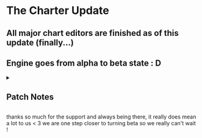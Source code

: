 # The Charter Update
## All major chart editors are finished as of this update (finally...)
## Engine goes from alpha to beta state : D

<details>
  <summary><h2>Patch Notes</h2></summary>

- CHARTER FEATURES
	- BIG BOY FEATURES
		- Ability to add Note Types in the charter
		- In-engine Difficulty Creation is now implemented
		- Snaps for notes/events in the charter
		- Multiple Vocals Support (per strumline)
		- Playback speed in the charter
		- New SEXY editor assets by paige and nex!!!! (and lunar, does 16x16 even count??? 😭)
		- NEW EVENTS (Camera events, play animation, scroll speed change)
		- Events window is now scrollable (more events, more room)
		- Custom Properties in Meta AND Character (Editable in Charter and Character Editor :D) (accessible with SONG.meta.customValues.[property] and [character].extras.[property])
	- SMALLER BUT STILL COOL
		- Multiple Icons now show up on strumlines with multiple characters in the charter
		- Note hoverer to show where your note is going to be placed
		- Editor UI got some slight reworks (top bar/elements)
		- Event files can be packed together into one (image/script/json all in a .pack file)
		- Optimized notes in the charter (Faster loading, can handle a billion now so cool neeo!!)
		- Editor Song pos now stays the same even after playtesting
		- Other smaller stuff i forgot 😭
	- BUG FIXES:
		- COPY PASTED EVENTS NOW WON'T BREAK!!!
		- Song position line no longer jitters
		- UNDOs are more stable now
		- Drags work much better
		- Freezes fixed (deleting strumlines)
- ENGINE FEATURES
	- BIG BOY FEATURES
		- Position custom characters in the stage xml using char="" attribute
		- Aseprite sprites support (for characters and many more)
		- Edit Draw calls directly from the sprite (sprite.onDraw = (spr:FlxSprite) -> {spr.draw();})
		- Addons will now properly function together (changed how state scripts and scripts overall load)
		- MusicBeatTransition is more scriptable
		- Moddable Game Over Events!!
		- Reworked Lagless Credits Codename Engine's Contributors Menu
		- New Credit Method for GitHub accounts (also lagless) in Mod Credits (First gets the data normally, if fails uses the ratelimited api)
		- MANY OG GAME WEEK STUFF!! (still wip and softcoded and also many reworks by nex!)
		- Senpai Cutscene got reworked! (https://github.com/CodenameCrew/CodenameEngine/assets/87421482/3b3f32fc-78d1-40fa-8398-776554cab1d6)
		- Thorns got reworked with a cool chromatic aberration effect! (https://github.com/CodenameCrew/CodenameEngine/assets/87421482/73d9f7c5-1c9c-407e-baf0-e8e2c381ecbb)
		- Winter Horrorland got reworked with a bloody vignette effect! (https://github.com/CodenameCrew/CodenameEngine/assets/87421482/1e10c3e2-32dc-4de2-b31a-d9d577d516da - https://github.com/CodenameCrew/CodenameEngine/assets/87421482/cad852c3-1ee2-409e-a70e-b3571ab5cf7b)
	- SMALLER BUT STILL COOL
		- Ability to set Controls.hx variables (Being able to block inputs or even trigger them (needs to be in an if statement))
		- You can now easily check if a cutscene was played (by default is disabled and makes it auto play or not; Check startCutscene() code for more details in PlayState)
		- onScriptCreated event in global.hx
		- Addons priority (Being able to set addons to load before or after a mod)
		- Added Script.fromString to add scripts without making pesky new files!!
		- 9 Splice Sprites can render smaller than their intended size
		- Ability to turn off gitaroo easter egg (finally...)
		- Auto complete for certain text fields (characters/stages/notetypes)
	- HSCRIPT FEATURES:
		- Added "is" for checking var type
		- Maps are now iterable (for (key=>value in map))
		- FIXED CRASH ON EMPTY SCRIPTS!!!!!
- BUG FIXES
	- Fix events to be more stable
	- Fix for onBeat sprites type with also customizable beat intervals and offset (and decide if also skipping negative beats so for example before the song starts)
	- Fix for pressing F5 in an editor breaking it
	- Fix when getting GitHub data and a redirect happens
	- Fix for healthbar incorrectly colored in opponent mode
	- Video cutscenes are A LOT more stable (thanks majigsaw :D)
	- 3D now works again (so cool i love away3d in 2024)
	- Lots and lots of grammar and wording fixes (so true bro -lunar)
	- Lots and lots of other optimizations made
- CHANGES
	- onDestroy has been renamed to destroy in all instances
	- Strumline Pos X in editors is now a ratio (0.25 for bf, 0.75 for dad)
	- BY DEFAULT when in Story Mode, the arrows tween in only when there was a transition
	- onBeatHit renamed to beatHit in gameover substate (stepHit added)
	- Alt Animation Events can now control both poses and idle (may need to be readded in pre existing charts)
	- Some other shit idk ill add it whenever someone tells me backward compat is broke 💔
</details>

thanks so much for the support and always being there, it really does mean a lot to us < 3
we are one step closer to turning beta so we really can't wait !